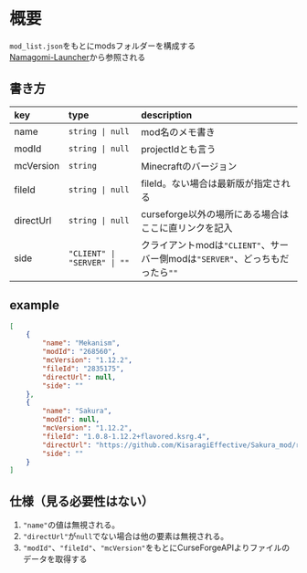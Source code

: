 # 概要

`mod_list.json`をもとにmodsフォルダーを構成する  
[Namagomi-Launcher](https://github.com/NamagomiNetwork/Namagomi-Launcher)から参照される

## 書き方
|key|type|description|
|:---|:---|:---|
|name|`string \| null`|mod名のメモ書き|
|modId|`string \| null`|projectIdとも言う|
|mcVersion|`string`|Minecraftのバージョン|
|fileId|`string \| null`|fileId。ない場合は最新版が指定される|
|directUrl|`string \| null`|curseforge以外の場所にある場合はここに直リンクを記入|
|side|`"CLIENT" \| "SERVER" \| ""`|クライアントmodは`"CLIENT"`、サーバー側modは`"SERVER"`、どっちもだったら`""`|


## example
```json
[
    {
        "name": "Mekanism",
        "modId": "268560",
        "mcVersion": "1.12.2",
        "fileId": "2835175",
        "directUrl": null,
        "side": ""
    },
    {
        "name": "Sakura",
        "modId": null,
        "mcVersion": "1.12.2",
        "fileId": "1.0.8-1.12.2+flavored.ksrg.4",
        "directUrl": "https://github.com/KisaragiEffective/Sakura_mod/releases/download/1.0.8-1.12.2%2Bflavored.ksrg.4/Sakura-1.0.8-1.12.2+flavored.ksrg.4.jar",
        "side": ""
    }
]
```

## 仕様（見る必要性はない）
1. `"name"`の値は無視される。
2. `"directUrl"`が`null`でない場合は他の要素は無視される。
3. `"modId"`、`"fileId"`、`"mcVersion"`をもとにCurseForgeAPIよりファイルのデータを取得する